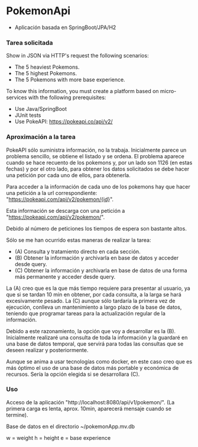 # PokemonApi

- Aplicación basada en SpringBoot/JPA/H2

### Tarea solicitada
Show in JSON via HTTP's request the following scenarios:

- The 5 heaviest Pokemons.
- The 5 highest Pokemons.
- The 5 Pokemons with more base experience.

To know this information, you must create a platform based on micro-services with the following prerequisites:

- Use Java/SpringBoot
- JUnit tests
- Use PokeAPI: https://pokeapi.co/api/v2/

### Aproximación a la tarea
PokeAPI sólo suministra información, no la trabaja. Inicialmente parece un problema sencillo, se obtiene el listado y
se ordena. El problema aparece cuando se hace recuento de los pokemons y, por un lado son 1126 (en estas fechas) y por
el otro lado, para obtener los datos solicitados se debe hacer una petición por cada uno de ellos, para obtenerla.

Para acceder a la información de cada uno de los pokemons hay que hacer una petición a la url correspondiente:
"https://pokeapi.com/api/v2/pokemon/{id}".

Esta información se descarga con una petición a "https://pokeapi.com/api/v2/pokemon/".

Debido al número de peticiones los tiempos de espera son bastante altos.

Sólo se me han ocurrido estas maneras de realizar la tarea:

- (A) Consulta y tratamiento directo en cada sección.
- (B) Obtener la información y archivarla en base de datos y acceder desde query.
- (C) Obtener la información y archivarla en base de datos de una forma más permanente y acceder desde query.

La (A) creo que es la que más tiempo requiere para presentar al usuario, ya que si se tardan 10 min en obtener, por
cada consulta, a la larga se hará excesivamente pesado. La (C) aunque sólo tardaría la primera vez de ejecución,
conlleva un mantenimiento a largo plazo de la base de datos, teniendo que programar tareas para la actualización
regular de la información.

Debido a este razonamiento, la opción que voy a desarrollar es la (B). Inicialmente realizaré una consulta de toda la
información y la guardaré en una base de datos temporal, que servirá para todas las consultas que se deseen realizar y
posteriormente.

Aunque se anima a usar tecnologías como docker, en este caso creo que es más óptimo el uso de una base de datos más
portable y económica de recursos. Sería la opción elegida si se desarrollara (C).

### Uso
Acceso de la aplicación "http://localhost:8080/api/v1/pokemon/". (La primera carga es lenta, aprox. 10min, aparecerá 
mensaje cuando se termine).

Base de datos en el directorio ~/pokemonApp.mv.db

w = weight
h = height
e = base experience